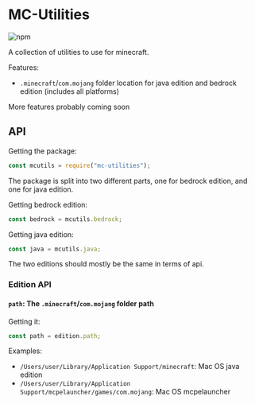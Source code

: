 # MC-Utilities

![npm](https://img.shields.io/npm/v/mc-utilities?style=flat-square)

A collection of utilities to use for minecraft.

Features:

-   `.minecraft`/`com.mojang` folder location for java edition and bedrock edition (includes all platforms)

More features probably coming soon

## API

Getting the package:

```js
const mcutils = require("mc-utilities");
```

The package is split into two different parts, one for bedrock edition, and one for java edition.

Getting bedrock edition:

```js
const bedrock = mcutils.bedrock;
```

Getting java edition:

```js
const java = mcutils.java;
```

The two editions should mostly be the same in terms of api.

### Edition API

#### `path`: The `.minecraft`/`com.mojang` folder path

Getting it:

```js
const path = edition.path;
```

Examples:

-   `/Users/user/Library/Application Support/minecraft`: Mac OS java edition
-   `/Users/user/Library/Application Support/mcpelauncher/games/com.mojang`: Mac OS mcpelauncher
